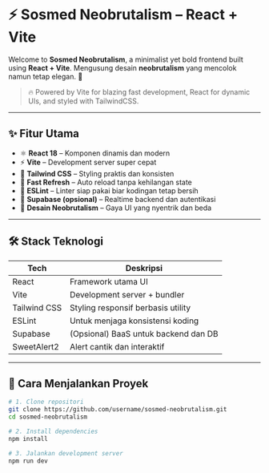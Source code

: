 # ⚡ Sosmed Neobrutalism – React + Vite

Welcome to **Sosmed Neobrutalism**, a minimalist yet bold frontend built using **React + Vite**. Mengusung desain **neobrutalism** yang mencolok namun tetap elegan. 🚀

> 🔥 Powered by Vite for blazing fast development, React for dynamic UIs, and styled with TailwindCSS.

---

## ✨ Fitur Utama

- ⚛️ **React 18** – Komponen dinamis dan modern
- ⚡ **Vite** – Development server super cepat
- 💨 **Tailwind CSS** – Styling praktis dan konsisten
- 🔁 **Fast Refresh** – Auto reload tanpa kehilangan state
- 🧹 **ESLint** – Linter siap pakai biar kodingan tetap bersih
- 🔐 **Supabase (opsional)** – Realtime backend dan autentikasi
- 🎨 **Desain Neobrutalism** – Gaya UI yang nyentrik dan beda

---

## 🛠️ Stack Teknologi

| Tech         | Deskripsi                           |
|--------------|--------------------------------------|
| React        | Framework utama UI                  |
| Vite         | Development server + bundler        |
| Tailwind CSS | Styling responsif berbasis utility  |
| ESLint       | Untuk menjaga konsistensi koding    |
| Supabase     | (Opsional) BaaS untuk backend dan DB|
| SweetAlert2  | Alert cantik dan interaktif         |

---

## 🚀 Cara Menjalankan Proyek

```bash
# 1. Clone repositori
git clone https://github.com/username/sosmed-neobrutalism.git
cd sosmed-neobrutalism

# 2. Install dependencies
npm install

# 3. Jalankan development server
npm run dev
